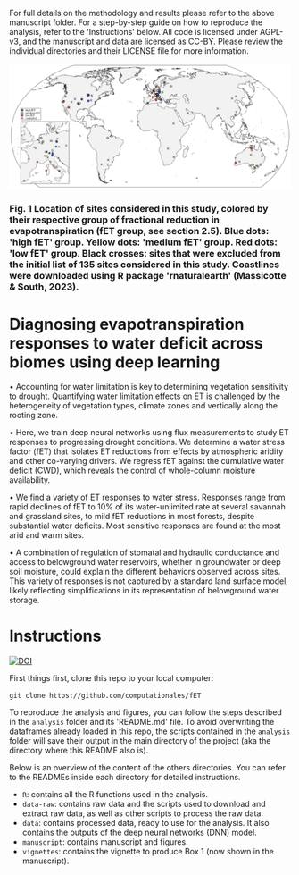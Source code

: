 For full details on the methodology and results please refer to the above manuscript folder. For a step-by-step guide on how to reproduce the analysis, refer to the 'Instructions' below. All code is licensed under AGPL-v3, and the manuscript and data are licensed as CC-BY. Please review the individual directories and their LICENSE file for more information. 

![Fig. 1 Location of sites considered in this study, colored by their respective group of fractional reduction in evapotranspiration (fET group, see section 2.5). Blue dots: 'high fET' group. Yellow dots: 'medium fET' group. Red dots: 'low fET' group. Black crosses: sites that were excluded from the initial list of 135 sites considered in this study. Coastlines were downloaded using R package 'rnaturalearth' (Massicotte & South, 2023).](manuscript/Figures/world_map.png)
### Fig. 1 Location of sites considered in this study, colored by their respective group of fractional reduction in evapotranspiration (fET group, see section 2.5). Blue dots: 'high fET' group. Yellow dots: 'medium fET' group. Red dots: 'low fET' group. Black crosses: sites that were excluded from the initial list of 135 sites considered in this study. Coastlines were downloaded using R package 'rnaturalearth' (Massicotte & South, 2023).

# Diagnosing evapotranspiration responses to water deficit across biomes using deep learning
•	Accounting for water limitation is key to determining vegetation sensitivity to drought. Quantifying water limitation effects on ET is challenged by the heterogeneity of vegetation types, climate zones and vertically along the rooting zone. 

•	Here, we train deep neural networks using flux measurements to study ET responses to progressing drought conditions. We determine a water stress factor (fET) that isolates ET reductions from effects by atmospheric aridity and other co-varying drivers. We regress fET against the cumulative water deficit (CWD), which reveals the control of whole-column moisture availability. 

•	We find a variety of ET responses to water stress. Responses range from rapid declines of fET to 10% of its water-unlimited rate at several savannah and grassland sites, to mild fET reductions in most forests, despite substantial water deficits. Most sensitive responses are found at the most arid and warm sites.

•	A combination of regulation of stomatal and hydraulic conductance and access to belowground water reservoirs, whether in groundwater or deep soil moisture, could explain the different behaviors observed across sites. This variety of responses is not captured by a standard land surface model, likely reflecting simplifications in its representation of belowground water storage. 


# Instructions
[![DOI](https://zenodo.org/badge/491055054.svg)](https://zenodo.org/badge/latestdoi/491055054)

First things first, clone this repo to your local computer:

```
git clone https://github.com/computationales/fET
```

To reproduce the analysis and figures, you can follow the steps described in the `analysis` folder and its 'README.md' file. To avoid overwriting the dataframes already loaded in this repo, the scripts contained in the `analysis` folder will save their output in the main directory of the project (aka the directory where this README also is). 

Below is an overview of the content of the others directories. You can refer to the READMEs inside each directory for detailed instructions. 

* `R`: contains all the R functions used in the analysis.
* `data-raw`: contains raw data and the scripts used to download and extract raw data, as well as other scripts to process the raw data.
* `data`: contains processed data, ready to use for the analysis. It also contains the outputs of the deep neural networks (DNN) model.
* `manuscript`: contains manuscript and figures.
* `vignettes`: contains the vignette to produce Box 1 (now shown in the manuscript). 

